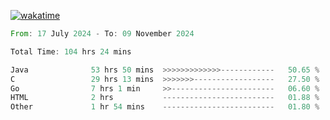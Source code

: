 [![wakatime](https://wakatime.com/badge/user/5970ac98-85fb-4bfd-a7d8-142e7d5bd274.svg)](https://wakatime.com/@5970ac98-85fb-4bfd-a7d8-142e7d5bd274)

<!--START_SECTION:waka-->

```rust
From: 17 July 2024 - To: 09 November 2024

Total Time: 104 hrs 24 mins

Java              53 hrs 50 mins  >>>>>>>>>>>>>------------   50.65 %
C                 29 hrs 13 mins  >>>>>>>------------------   27.50 %
Go                7 hrs 1 min     >>-----------------------   06.60 %
HTML              2 hrs           -------------------------   01.88 %
Other             1 hr 54 mins    -------------------------   01.80 %
```

<!--END_SECTION:waka-->
